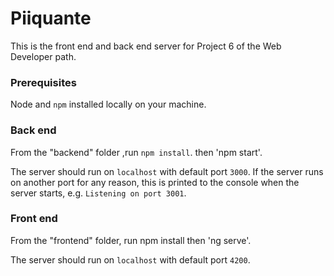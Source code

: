 # Piiquante

This is the front end and back end server for Project 6 of the Web Developer path.

### Prerequisites

Node and `npm` installed locally on your machine.

### Back end

From the "backend" folder ,run `npm install`.
then 'npm start'.

The server should run on `localhost` with default port `3000`. If the
server runs on another port for any reason, this is printed to the
console when the server starts, e.g. `Listening on port 3001`.

### Front end

From the "frontend" folder, run npm install
then 'ng serve'.

The server should run on `localhost` with default port `4200`.


